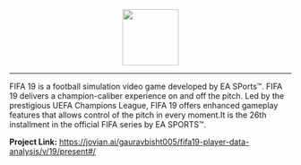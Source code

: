 <div align="center">
<img height="100" src="https://upload.wikimedia.org/wikipedia/commons/a/ac/Fifa19.png">
</div>
<hr>
<p>FIFA 19 is a football simulation video game developed by EA SPorts™. FIFA 19 delivers a champion-caliber experience on and off the pitch. Led by the prestigious UEFA Champions League, FIFA 19 offers enhanced gameplay features that allows control of the pitch in every moment.It is the 26th installment in the official FIFA series by EA SPORTS™.</p>

**Project Link:** https://jovian.ai/gauravbisht005/fifa19-player-data-analysis/v/19/present#/
